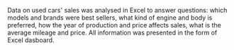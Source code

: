Data on used cars' sales was analysed in Excel to answer questions: which models and brands were best sellers, what kind of engine and body is preferred, how the year of production and price affects sales, what is the average mileage and price. All information was presented in the form of Excel dasboard.

